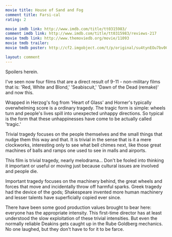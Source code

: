 ```yaml
---
movie title: House of Sand and Fog
comment title: Farsi-cal
rating: 2

movie imdb link: http://www.imdb.com/title/tt0315983/
comment imdb link: http://www.imdb.com/title/tt0315983/reviews-217
movie tmdb link: http://www.themoviedb.org/movie/11093
movie tmdb trailer: 
movie tmdb poster: http://cf2.imgobject.com/t/p/original/su4tynEOu7bv0CBcIPCjpQWP6BP.jpg

layout: comment
---
```


Spoilers herein.

I've seen now four films that are a direct result of 9-11 - non-military films that is: 'Red,  White and Blond,' 'Seabiscuit,' 'Dawn of the Dead (remake)' and now this.

Wrapped in Herzog's fog from 'Heart of Glass' and Horner's typically overwhelming score is  a ordinary tragedy. The tragic form is simple: wheels turn and people's lives spill into  unexpected unhappy directions. So typical is the form that these unhappinesses have come  to be actually called 'tragic.'

Trivial tragedy focuses on the people themselves and the small things that nudge them this  way and that. It is trivial in the sense that is it a mere clockworks, interesting only to see  what bell chimes next, like those great machines of balls and ramps one used to see in malls  and airports. 

This film is trivial tragedy, nearly melodrama... Don't be fooled into thinking it important or  useful or moving just because cultural issues are involved and people die.

Important tragedy focuses on the machinery behind, the great wheels and forces that move  and incidentally throw off harmful sparks. Greek tragedy had the device of the gods;  Shakespeare invented more human machinery and lesser talents have superficially copied  ever since.

There have been some good production values brought to bear here: everyone has the  appropriate intensity. This first-time director has at least understood the slow exploitation  of these trivial intensities. But even the normally reliable Deakins gets caught up in the Rube  Goldberg mechanics. No one laughed, but they don't have to for it to be farce.